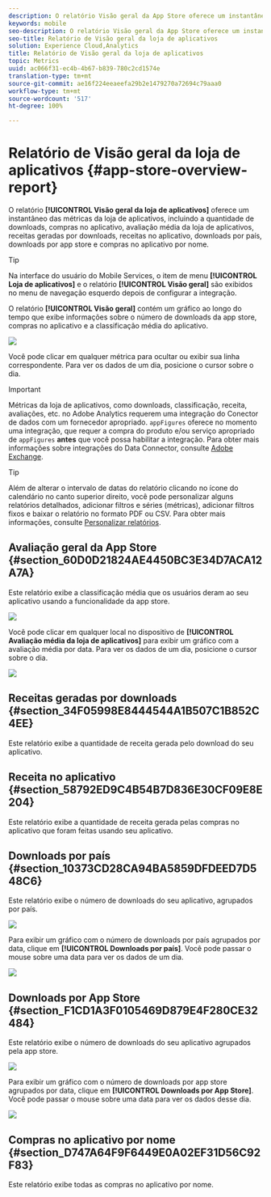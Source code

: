 ```yaml
---
description: O relatório Visão geral da App Store oferece um instantâneo das métricas da app store, incluindo a quantidade de downloads, compras no aplicativo, avaliação média da app store, receitas geradas por downloads, receitas no aplicativo, downloads por país, downloads por app store e compras no aplicativo por nome.
keywords: mobile
seo-description: O relatório Visão geral da App Store oferece um instantâneo das métricas da app store, incluindo a quantidade de downloads, compras no aplicativo, avaliação média da app store, receitas geradas por downloads, receitas no aplicativo, downloads por país, downloads por app store e compras no aplicativo por nome.
seo-title: Relatório de Visão geral da loja de aplicativos
solution: Experience Cloud,Analytics
title: Relatório de Visão geral da loja de aplicativos
topic: Metrics
uuid: ac066f31-ec4b-4b67-b839-780c2cd1574e
translation-type: tm+mt
source-git-commit: ae16f224eeaeefa29b2e1479270a72694c79aaa0
workflow-type: tm+mt
source-wordcount: '517'
ht-degree: 100%

---
```



# Relatório de Visão geral da loja de aplicativos {#app-store-overview-report}

O relatório **[!UICONTROL Visão geral da loja de aplicativos]** oferece um instantâneo das métricas da loja de aplicativos, incluindo a quantidade de downloads, compras no aplicativo, avaliação média da loja de aplicativos, receitas geradas por downloads, receitas no aplicativo, downloads por país, downloads por app store e compras no aplicativo por nome.

>[!TIP]
>
>Na interface do usuário do Mobile Services, o item de menu **[!UICONTROL Loja de aplicativos]** e o relatório **[!UICONTROL Visão geral]** são exibidos no menu de navegação esquerdo depois de configurar a integração.

O relatório **[!UICONTROL Visão geral]** contém um gráfico ao longo do tempo que exibe informações sobre o número de downloads da app store, compras no aplicativo e a classificação média do aplicativo.

![](assets/app_store_metrics.png)

Você pode clicar em qualquer métrica para ocultar ou exibir sua linha correspondente. Para ver os dados de um dia, posicione o cursor sobre o dia.

>[!IMPORTANT]
>
>Métricas da loja de aplicativos, como downloads, classificação, receita, avaliações, etc. no Adobe Analytics requerem uma integração do Conector de dados com um fornecedor apropriado. `appFigures` oferece no momento uma integração, que requer a compra do produto e/ou serviço apropriado de `appFigures` **antes** que você possa habilitar a integração. Para obter mais informações sobre integrações do Data Connector, consulte [Adobe Exchange](https://www.adobeexchange.com/experiencecloud.html).

>[!TIP]
>
>Além de alterar o intervalo de datas do relatório clicando no ícone do calendário no canto superior direito, você pode personalizar alguns relatórios detalhados, adicionar filtros e séries (métricas), adicionar filtros fixos e baixar o relatório no formato PDF ou CSV. Para obter mais informações, consulte [Personalizar relatórios](/help/using/usage/reports-customize/reports-customize.md).

## Avaliação geral da App Store {#section_60D0D21824AE4450BC3E34D7ACA12A7A}

Este relatório exibe a classificação média que os usuários deram ao seu aplicativo usando a funcionalidade da app store.

![](assets/app_store_rating.png)

Você pode clicar em qualquer local no dispositivo de **[!UICONTROL Avaliação média da loja de aplicativos]** para exibir um gráfico com a avaliação média por data. Para ver os dados de um dia, posicione o cursor sobre o dia.

![](assets/app_store_downloads_detail.png)

## Receitas geradas por downloads {#section_34F05998E8444544A1B507C1B852C4EE}

Este relatório exibe a quantidade de receita gerada pelo download do seu aplicativo.

## Receita no aplicativo   {#section_58792ED9C4B54B7D836E30CF09E8E204}

Este relatório exibe a quantidade de receita gerada pelas compras no aplicativo que foram feitas usando seu aplicativo.

## Downloads por país   {#section_10373CD28CA94BA5859DFDEED7D548C6}

Este relatório exibe o número de downloads do seu aplicativo, agrupados por país.

![](assets/country.png)

Para exibir um gráfico com o número de downloads por país agrupados por data, clique em **[!UICONTROL Downloads por país]**. Você pode passar o mouse sobre uma data para ver os dados de um dia.

![](assets/downloads_by_country.png)

## Downloads por App Store   {#section_F1CD1A3F0105469D879E4F280CE32484}

Este relatório exibe o número de downloads do seu aplicativo agrupados pela app store.

![](assets/app_store.png)

Para exibir um gráfico com o número de downloads por app store agrupados por data, clique em **[!UICONTROL Downloads por App Store]**. Você pode passar o mouse sobre uma data para ver os dados desse dia.

![](assets/app_store_downloads_detail.png)

## Compras no aplicativo por nome   {#section_D747A64F9F6449E0A02EF31D56C92F83}

Este relatório exibe todas as compras no aplicativo por nome.
